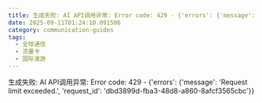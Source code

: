 ```yaml
---
title: 生成失败: AI API调用异常: Error code: 429 - {'errors': {'message': 'Request limit exceeded.', 'request_id': '7d3ca375-2962-4ff3-b097-dc50b062e12c'}}
date: 2025-09-11T01:24:10.091506
category: communication-guides
tags:
  - 全球通信
  - 流量卡
  - 国际漫游
---
```


生成失败: AI API调用异常: Error code: 429 - {'errors': {'message': 'Request limit exceeded.', 'request_id': 'dbd3899d-fba3-48d8-a860-8afcf3565cbc'}}